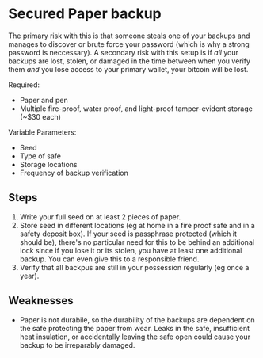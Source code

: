 # Secured Paper backup

The primary risk with this is that someone steals one of your backups and manages to discover or brute force your password (which is why a strong password is neccessary). A secondary risk with this setup is if *all* your backups are lost, stolen, or damaged in the time between when you verify them *and* you lose access to your primary wallet, your bitcoin will be lost.

Required:
* Paper and pen
* Multiple fire-proof, water proof, and light-proof tamper-evident storage (~$30 each)

Variable Parameters:

* Seed
* Type of safe
* Storage locations
* Frequency of backup verification

## Steps

1. Write your full seed on at least 2 pieces of paper.
2. Store seed in different locations (eg at home in a fire proof safe and in a safety deposit box). If your seed is passphrase protected (which it should be), there's no particular need for this to be behind an additional lock since if you lose it or its stolen, you have at least one additional backup. You can even give this to a responsible friend.
3. Verify that all backpus are still in your possession regularly (eg once a year).

## Weaknesses

* Paper is not durabile, so the durability of the backups are dependent on the safe protecting the paper from wear. Leaks in the safe, insufficient heat insulation, or accidentally leaving the safe open could cause your backup to be irreparably damaged.